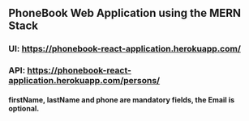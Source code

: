 ## PhoneBook Web Application using the MERN Stack

### UI: https://phonebook-react-application.herokuapp.com/


### API: https://phonebook-react-application.herokuapp.com/persons/

 
 
#### firstName, lastName and phone are mandatory fields, the Email is optional.
